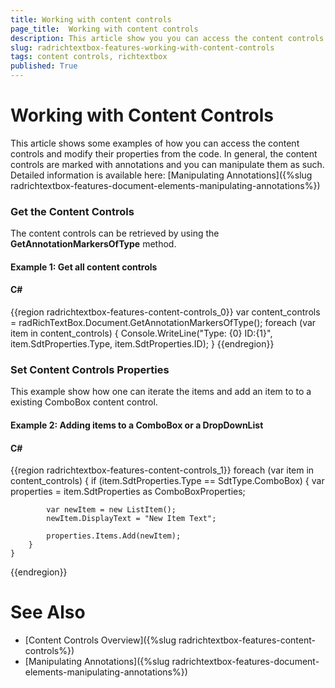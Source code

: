 ```yaml
---
title: Working with content controls
page_title:  Working with content controls
description: This article show you you can access the content controls in code
slug: radrichtextbox-features-working-with-content-controls
tags: content controls, richtextbox
published: True
---
```


# Working with Content Controls

This article shows some examples of how you can access the content controls and modify their properties from the code. In general, the content controls are marked with annotations and you can manipulate them as such. Detailed information is available here: [Manipulating Annotations]({%slug radrichtextbox-features-document-elements-manipulating-annotations%}) 

### Get the Content Controls 

The content controls can be retrieved by using the __GetAnnotationMarkersOfType__ method.

#### Example 1: Get all content controls

#### __C#__

{{region radrichtextbox-features-content-controls_0}}
    var content_controls = radRichTextBox.Document.GetAnnotationMarkersOfType<SdtRangeStart>();
    foreach (var item in content_controls)
    {
        Console.WriteLine("Type: {0} ID:{1}", item.SdtProperties.Type, item.SdtProperties.ID);
    }
{{endregion}}

### Set Content Controls Properties

This example show how one can iterate the items and add an item to to a existing ComboBox content control. 

#### Example 2: Adding items to a ComboBox or a DropDownList

#### __C#__

{{region radrichtextbox-features-content-controls_1}}
    foreach (var item in content_controls)
    {
        if (item.SdtProperties.Type == SdtType.ComboBox)
        {
            var properties = item.SdtProperties as ComboBoxProperties;

            var newItem = new ListItem();
            newItem.DisplayText = "New Item Text";

            properties.Items.Add(newItem);
        }
    }
{{endregion}}

# See Also
* [Content Controls Overview]({%slug radrichtextbox-features-content-controls%})
* [Manipulating Annotations]({%slug radrichtextbox-features-document-elements-manipulating-annotations%}) 